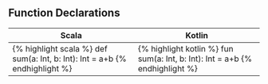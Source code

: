 
## Function Declarations
| Scala | Kotlin |
|-------|--------|
|{% highlight scala %} def sum(a: Int, b: Int): Int = a+b {% endhighlight %}|{% highlight kotlin %} fun sum(a: Int, b: Int): Int = a+b {% endhighlight %}